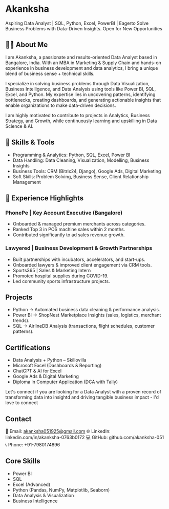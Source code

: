 # Akanksha
Aspiring Data Analyst | SQL, Python, Excel, PowerBI | Eagerto Solve Business Problems with Data-Driven Insights. Open for New Opportunities

## 👩‍💻 About Me

I am Akanksha, a passionate and results-oriented Data Analyst based in Bangalore, India. With an MBA in Marketing & Supply Chain and hands-on experience in business development and data analytics, I bring a unique blend of business sense + technical skills.

I specialize in solving business problems through Data Visualization, Business Intelligence, and Data Analysis using tools like Power BI, SQL, Excel, and Python. My expertise lies in uncovering patterns, identifying bottlenecks, creating dashboards, and generating actionable insights that enable organizations to make data-driven decisions.

I am highly motivated to contribute to projects in Analytics, Business Strategy, and Growth, while continuously learning and upskilling in Data Science & AI.

## 🚀 Skills & Tools

- Programming & Analytics: Python, SQL, Excel, Power BI
- Data Handling: Data Cleaning, Visualization, Modelling, Business Insights
- Business Tools: CRM (Bitrix24, Django), Google Ads, Digital Marketing
- Soft Skills: Problem Solving, Business Sense, Client Relationship Management

## 💼 Experience Highlights

### PhonePe | Key Account Executive (Bangalore)

- Onboarded & managed premium merchants across categories.
- Ranked Top 3 in POS machine sales within 2 months.
- Contributed significantly to ad sales revenue growth.

### Lawyered | Business Development & Growth Partnerships

- Built partnerships with incubators, accelerators, and start-ups.
- Onboarded lawyers & improved client engagement via CRM tools.
- Sports365 | Sales & Marketing Intern
- Promoted hospital supplies during COVID-19.
- Led community sports infrastructure projects.

##  Projects

- Python → Automated business data cleaning & performance analysis.
- Power BI → ShopNest Marketplace Insights (sales, logistics, merchant trends).
- SQL → AirlineDB Analysis (transactions, flight schedules, customer patterns).

## Certifications

- Data Analysis + Python – Skillovilla
- Microsoft Excel (Dashboards & Reporting)
- ChatGPT & AI for Excel
- Google Ads & Digital Marketing
- Diploma in Computer Application (DCA with Tally)

Let's connect if you are looking for a Data Analyst with a proven record of transforming data into insightd and driving tangible business impact - I'd love to connect

## Contact

📧 Email: akanksha051925@gmail.com
🌐 LinkedIn: linkedin.com/in/akanksha-0763b0172
💻 GitHub: github.com/akanksha-051
📞 Phone:  +91-7980174896

## Core Skills

- Power BI
- SQL
- Excel (Advanced)
- Python (Pandas, NumPy, Matplotlib, Seaborn)
- Data Analysis & Visualization
- Business Intelligence

